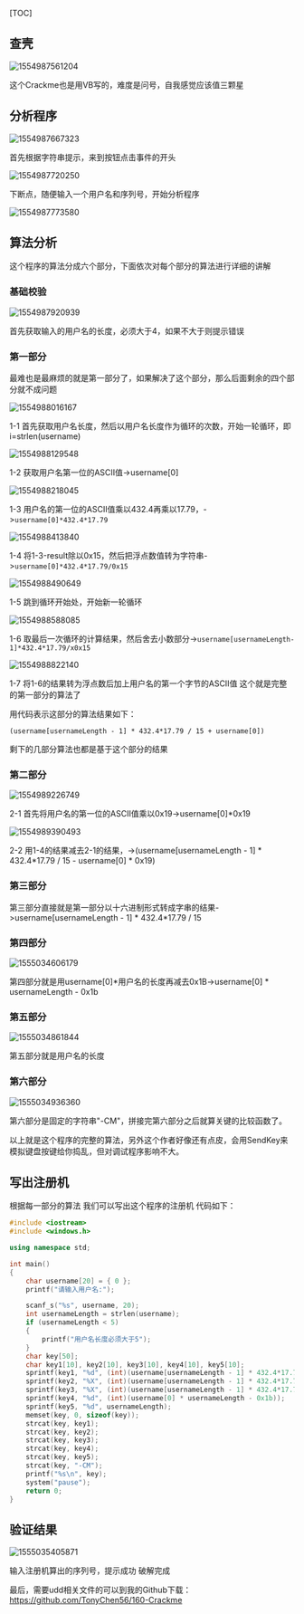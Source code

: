 [TOC]

## 查壳

![1554987561204](assets/1554987561204.png)

这个Crackme也是用VB写的，难度是问号，自我感觉应该值三颗星

## 分析程序

![1554987667323](assets/1554987667323.png)

首先根据字符串提示，来到按钮点击事件的开头

![1554987720250](assets/1554987720250.png)

下断点，随便输入一个用户名和序列号，开始分析程序

![1554987773580](assets/1554987773580.png)

## 算法分析

这个程序的算法分成六个部分，下面依次对每个部分的算法进行详细的讲解

### 基础校验

![1554987920939](assets/1554987920939.png)

首先获取输入的用户名的长度，必须大于4，如果不大于则提示错误

### 第一部分

最难也是最麻烦的就是第一部分了，如果解决了这个部分，那么后面剩余的四个部分就不成问题

![1554988016167](assets/1554988016167.png)

1-1 首先获取用户名长度，然后以用户名长度作为循环的次数，开始一轮循环，即i=strlen(username)

![1554988129548](assets/1554988129548.png)

1-2 获取用户名第一位的ASCII值->username[0]

![1554988218045](assets/1554988218045.png)

1-3 用户名的第一位的ASCII值乘以432.4再乘以17.79，->`username[0]*432.4*17.79`

![1554988413840](assets/1554988413840.png)

1-4 将1-3-result除以0x15，然后把浮点数值转为字符串->`username[0]*432.4*17.79/0x15`

![1554988490649](assets/1554988490649.png)

1-5 跳到循环开始处，开始新一轮循环

![1554988588085](assets/1554988588085.png)

1-6 取最后一次循环的计算结果，然后舍去小数部分->`username[usernameLength-1]*432.4*17.79/x0x15`

![1554988822140](assets/1554988822140.png)

1-7 将1-6的结果转为浮点数后加上用户名的第一个字节的ASCII值 这个就是完整的第一部分的算法了

用代码表示这部分的算法结果如下：

`(username[usernameLength - 1] * 432.4*17.79 / 15 + username[0])`

剩下的几部分算法也都是基于这个部分的结果

### 第二部分

![1554989226749](assets/1554989226749.png)

2-1 首先将用户名的第一位的ASCII值乘以0x19->username[0]*0x19

![1554989390493](assets/1554989390493.png)

2-2 用1-4的结果减去2-1的结果，->(username[usernameLength - 1] * 432.4*17.79 / 15 - username[0] * 0x19)

### 第三部分

第三部分直接就是第一部分以十六进制形式转成字串的结果->username[usernameLength - 1] * 432.4*17.79 / 15

### 第四部分

![1555034606179](assets/1555034606179.png)

第四部分就是用username[0]*用户名的长度再减去0x1B->username[0] * usernameLength - 0x1b

### 第五部分

![1555034861844](assets/1555034861844.png)

第五部分就是用户名的长度

### 第六部分

![1555034936360](assets/1555034936360.png)

第六部分是固定的字符串"-CM"，拼接完第六部分之后就算关键的比较函数了。

以上就是这个程序的完整的算法，另外这个作者好像还有点皮，会用SendKey来模拟键盘按键给你捣乱，但对调试程序影响不大。

## 写出注册机

根据每一部分的算法 我们可以写出这个程序的注册机 代码如下：

```c++
#include <iostream>
#include <windows.h>

using namespace std;

int main()
{
	char username[20] = { 0 };
	printf("请输入用户名:");

	scanf_s("%s", username, 20);
	int usernameLength = strlen(username);
	if (usernameLength < 5)
	{
		printf("用户名长度必须大于5");
	}
	char key[50];
	char key1[10], key2[10], key3[10], key4[10], key5[10];
	sprintf(key1, "%d", (int)(username[usernameLength - 1] * 432.4*17.79 / 15 + username[0]));
	sprintf(key2, "%X", (int)(username[usernameLength - 1] * 432.4*17.79 / 15 - username[0] * 0x19));
	sprintf(key3, "%X", (int)(username[usernameLength - 1] * 432.4*17.79 / 15));
	sprintf(key4, "%d", (int)(username[0] * usernameLength - 0x1b));
	sprintf(key5, "%d", usernameLength);
	memset(key, 0, sizeof(key));
	strcat(key, key1);
	strcat(key, key2);
	strcat(key, key3);
	strcat(key, key4);
	strcat(key, key5);
	strcat(key, "-CM");
	printf("%s\n", key);
	system("pause");
	return 0;
}
```

## 验证结果

![1555035405871](assets/1555035405871.png)

输入注册机算出的序列号，提示成功 破解完成

最后，需要udd相关文件的可以到我的Github下载：https://github.com/TonyChen56/160-Crackme









